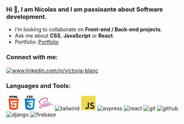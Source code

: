 ### Hi 👋, I am Nicolas and I am passioante about Software development.

- I’m looking to collaborate on **Front-end / Back-end projects**.
- Ask me about **CSS**, **JavaScript** or **React**.
- Portfolio: <a href="https://portfolionextjs-jade.vercel.app/" target="_blank">Portfolio</a>

<h3 align="left">Connect with me:</h3>
<p align="left">
<a href="https://www.linkedin.com/in/nicocabello/" target="blank"><img align="center" src="https://raw.githubusercontent.com/rahuldkjain/github-profile-readme-generator/master/src/images/icons/Social/linked-in-alt.svg" alt="www.linkedin.com/in/victoria-blanc" height="30" width="40" /></a>
</p>



<h3 align="left">Languages and Tools:</h3>
<p align="left"> 
<img src="https://raw.githubusercontent.com/devicons/devicon/master/icons/html5/html5-original-wordmark.svg" alt="html5" width="40" height="40"/> 
<img src="https://raw.githubusercontent.com/devicons/devicon/master/icons/css3/css3-original-wordmark.svg" alt="css3" width="40" height="40"/>   
<img src="https://raw.githubusercontent.com/devicons/devicon/master/icons/sass/sass-original.svg" alt="sass" width="40" height="40"/>
<img src="https://cdn.jsdelivr.net/gh/devicons/devicon/icons/tailwindcss/tailwindcss-plain.svg" alt="tailwind" width="40" height="40" />    
<img src="https://raw.githubusercontent.com/devicons/devicon/master/icons/javascript/javascript-original.svg" alt="javascript" width="40" height="40"/>
<img src="https://cdn.jsdelivr.net/gh/devicons/devicon/icons/express/express-original.svg" alt="express" width="40" height="40" />
<img src="https://reactnative.dev/img/header_logo.svg" alt="react" width="40" height="40"/>
<img src="https://cdn.jsdelivr.net/gh/devicons/devicon/icons/git/git-original-wordmark.svg" alt="git" width="40" height="40"/>
<img src="https://cdn.jsdelivr.net/gh/devicons/devicon/icons/github/github-original-wordmark.svg" alt="github" width="40" height="40"/>   
<img src="https://cdn.jsdelivr.net/gh/devicons/devicon/icons/django/django-plain.svg" alt="django" width="40" height="40" />
<img src="https://cdn.jsdelivr.net/gh/devicons/devicon/icons/firebase/firebase-plain.svg" alt="firebase" width="40" height="40" />

</p>  



          
    
   
